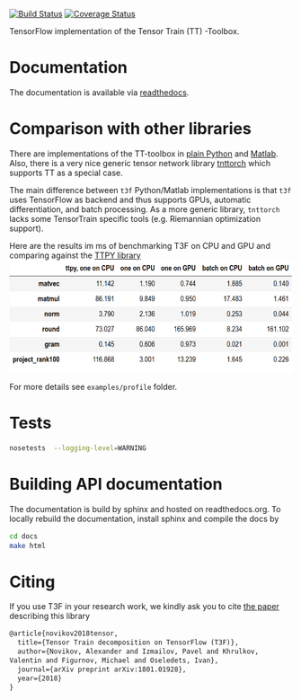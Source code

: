 [![Build Status](https://travis-ci.org/Bihaqo/t3f.svg?branch=develop)](https://travis-ci.org/Bihaqo/t3f)
[![Coverage Status](https://coveralls.io/repos/github/Bihaqo/t3f/badge.svg?branch=develop)](https://coveralls.io/github/Bihaqo/t3f?branch=develop)

TensorFlow implementation of the Tensor Train (TT) -Toolbox.

# Documentation
The documentation is available via [readthedocs](https://t3f.readthedocs.io/en/latest/index.html).

# Comparison with other libraries
There are implementations of the TT-toolbox in [plain Python](https://github.com/oseledets/ttpy) and [Matlab](https://github.com/oseledets/TT-Toolbox). Also, there is a very nice generic tensor network library [tnttorch](https://github.com/rballester/tntorch) which supports TT as a special case.

The main difference between `t3f` Python/Matlab implementations is that `t3f` uses TensorFlow as backend and thus supports GPUs, automatic differentiation, and batch processing. As a more generic library, `tnttorch` lacks some TensorTrain specific tools (e.g. Riemannian optimization support).

Here are the results im ms of benchmarking T3F on CPU and GPU and comparing against the [TTPY library](https://github.com/oseledets/ttpy)
<img src="examples/profile/results.png" height="200">

For more details see ```examples/profile``` folder.

# Tests
```bash
nosetests  --logging-level=WARNING
```

# Building API documentation
The documentation is build by sphinx and hosted on readthedocs.org. To locally rebuild the documentation, install sphinx and compile the docs by
```bash
cd docs
make html
```

# Citing
If you use T3F in your research work, we kindly ask you to cite [the paper](https://arxiv.org/abs/1801.01928) describing this library
```
@article{novikov2018tensor,
  title={Tensor Train decomposition on TensorFlow (T3F)},
  author={Novikov, Alexander and Izmailov, Pavel and Khrulkov, Valentin and Figurnov, Michael and Oseledets, Ivan},
  journal={arXiv preprint arXiv:1801.01928},
  year={2018}
}
```